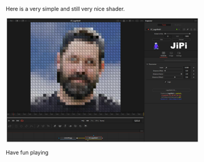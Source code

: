 

<!-- +++ DO NOT REMOVE THIS COMMENT +++ DO NOT ADD OR EDIT ANY TEXT BEFORE THIS LINE +++ IT WOULD BE A REALLY BAD IDEA +++ -->

Here is a very simple and still very nice shader.

[![Legofied](Legofied_screenshot.png)](Legofied.fuse)


Have fun playing

<!-- +++ DO NOT REMOVE THIS COMMENT +++ DO NOT EDIT ANY TEXT THAT COMES AFTER THIS LINE +++ TRUST ME: JUST DON'T DO IT +++ -->

